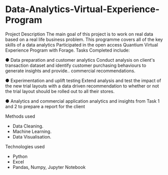 # Data-Analytics-Virtual-Experience-Program

Project Description
The main goal of this project is to work on real data based on a real life business problem. This programme covers all of the key skills of a data analytics 
Participated in the open access Quantium Virtual Experience Program with Forage. Tasks Completed include: 

● Data preparation and customer analytics
Conduct analysis on client's transaction dataset and identify customer purchasing behaviours to generate insights and provide..
commercial recommendations.

● Experimentation and uplift testing
Extend analysis and test the impact of the new trial layouts with a data driven recommendation to whether or not the trial layout
should be rolled out to all their stores.

● Analytics and commercial application
analytics and insights from Task 1 and 2 to prepare a report for the client

Methods used
- Data Cleaning.
- Machine Learning.
- Data Visualisation.


Technologies used
- Python
- Excel
- Pandas, Numpy, Jupyter Notebook




